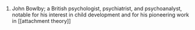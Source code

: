 1. John Bowlby; a British psychologist, psychiatrist, and psychoanalyst, notable for his interest in child development and for his pioneering work in [[attachment theory]]